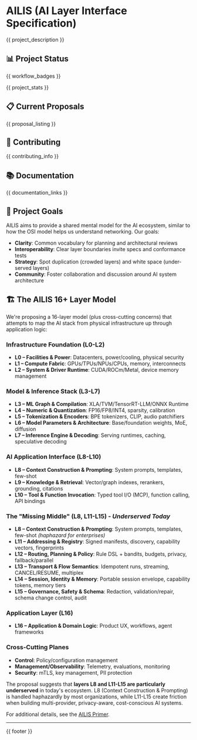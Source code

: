# AILIS (AI Layer Interface Specification)

{{ project_description }}

## 📊 Project Status

{{ workflow_badges }}

{{ project_stats }}

<!-- TOC_START -->
<!-- TOC_END -->

## 📋 Current Proposals

{{ proposal_listing }}

## 🤝 Contributing

{{ contributing_info }}

## 📚 Documentation

{{ documentation_links }}

## 🎯 Project Goals

AILIS aims to provide a shared mental model for the AI ecosystem, similar to how the OSI model helps us understand networking. Our goals:

- **Clarity**: Common vocabulary for planning and architectural reviews
- **Interoperability**: Clear layer boundaries invite specs and conformance tests  
- **Strategy**: Spot duplication (crowded layers) and white space (under-served layers)
- **Community**: Foster collaboration and discussion around AI system architecture

## 🏗️ The AILIS 16+ Layer Model

We're proposing a 16-layer model (plus cross-cutting concerns) that attempts to map the AI stack from physical infrastructure up through application logic:

### Infrastructure Foundation (L0-L2)
- **L0 – Facilities & Power**: Datacenters, power/cooling, physical security
- **L1 – Compute Fabric**: GPUs/TPUs/NPUs/CPUs, memory, interconnects  
- **L2 – System & Driver Runtime**: CUDA/ROCm/Metal, device memory management

### Model & Inference Stack (L3-L7)
- **L3 – ML Graph & Compilation**: XLA/TVM/TensorRT-LLM/ONNX Runtime
- **L4 – Numeric & Quantization**: FP16/FP8/INT4, sparsity, calibration
- **L5 – Tokenization & Encoders**: BPE tokenizers, CLIP, audio patchifiers
- **L6 – Model Parameters & Architecture**: Base/foundation weights, MoE, diffusion
- **L7 – Inference Engine & Decoding**: Serving runtimes, caching, speculative decoding

### AI Application Interface (L8-L10)
- **L8 – Context Construction & Prompting**: System prompts, templates, few-shot
- **L9 – Knowledge & Retrieval**: Vector/graph indexes, rerankers, grounding, citations
- **L10 – Tool & Function Invocation**: Typed tool I/O (MCP), function calling, API bindings

### The "Missing Middle" (L8, L11-L15) - *Underserved Today*
- **L8 – Context Construction & Prompting**: System prompts, templates, few-shot *(haphazard for enterprises)*
- **L11 – Addressing & Registry**: Signed manifests, discovery, capability vectors, fingerprints
- **L12 – Routing, Planning & Policy**: Rule DSL + bandits, budgets, privacy, fallback/parallel
- **L13 – Transport & Flow Semantics**: Idempotent runs, streaming, CANCEL/RESUME, multiplex
- **L14 – Session, Identity & Memory**: Portable session envelope, capability tokens, memory tiers
- **L15 – Governance, Safety & Schema**: Redaction, validation/repair, schema change control, audit

### Application Layer (L16)
- **L16 – Application & Domain Logic**: Product UX, workflows, agent frameworks

### Cross-Cutting Planes
- **Control**: Policy/configuration management
- **Management/Observability**: Telemetry, evaluations, monitoring
- **Security**: mTLS, key management, PII protection

The proposal suggests that **layers L8 and L11-L15 are particularly underserved** in today's ecosystem. L8 (Context Construction & Prompting) is handled haphazardly by most organizations, while L11-L15 create friction when building multi-provider, privacy-aware, cost-conscious AI systems.

For additional details, see the [AILIS Primer](proposals/AILIS_Primer.md).

---

{{ footer }}